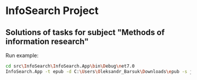 # InfoSearch Project

## Solutions of tasks for subject "Methods of information research"

Run example:

````sh
cd src\InfoSearch\InfoSearch.App\bin\Debug\net7.0
InfoSearch.App -t epub -d C:\Users\Oleksandr_Barsuk\Downloads\epub -s json
````
